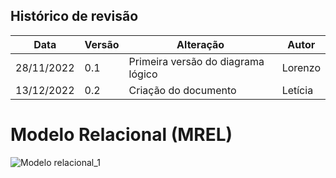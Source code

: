 ## Histórico de revisão

  |Data|Versão|Alteração|Autor| 
  |----|------|---------|-----|
  |28/11/2022|0.1|Primeira versão do diagrama lógico | Lorenzo |
  |13/12/2022|0.2|Criação do documento| Letícia |
  
 # Modelo Relacional (MREL) 
  
  ![Modelo relacional_1](https://user-images.githubusercontent.com/72623771/207430241-b25e595b-4161-45e2-ad24-6d215143730a.png)

